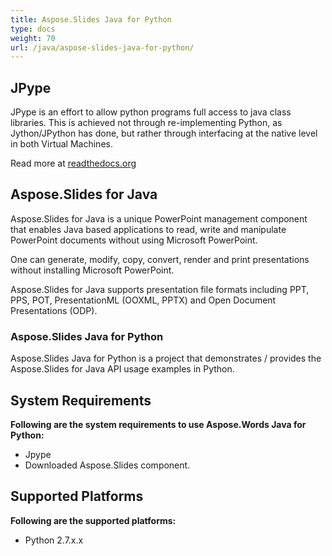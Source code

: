 ```yaml
---
title: Aspose.Slides Java for Python
type: docs
weight: 70
url: /java/aspose-slides-java-for-python/
---
```


## **JPype**
JPype is an effort to allow python programs full access to java class libraries. This is achieved not through re-implementing Python, as Jython/JPython has done, but rather through interfacing at the native level in both Virtual Machines.

Read more at [readthedocs.org](http://jpype.readthedocs.org/en/latest/userguide.html)
## **Aspose.Slides for Java**
Aspose.Slides for Java is a unique PowerPoint management component that enables Java based applications to read, write and manipulate PowerPoint documents without using Microsoft PowerPoint.

One can generate, modify, copy, convert, render and print presentations without installing Microsoft PowerPoint.

Aspose.Slides for Java supports presentation file formats including PPT, PPS, POT, PresentationML (OOXML, PPTX) and Open Document Presentations (ODP).
### **Aspose.Slides Java for Python**
Aspose.Slides Java for Python is a project that demonstrates / provides the Aspose.Slides for Java API usage examples in Python.
## **System Requirements**
**Following are the system requirements to use Aspose.Words Java for Python:**

- Jpype
- Downloaded Aspose.Slides component.
## **Supported Platforms**
**Following are the supported platforms:**

- Python 2.7.x.x
